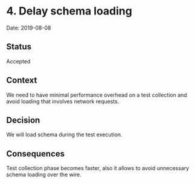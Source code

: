 # 4. Delay schema loading

Date: 2019-08-08

## Status

Accepted

## Context

We need to have minimal performance overhead on a test collection
and avoid loading that involves network requests.

## Decision

We will load schema during the test execution.

## Consequences

Test collection phase becomes faster, also it allows to avoid
unnecessary schema loading over the wire.
